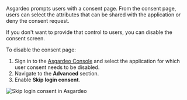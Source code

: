 
Asgardeo prompts users with a consent page. From the consent page, users can select the attributes that can be shared with the application or deny the consent request.

If you don't want to provide that control to users, you can disable the consent screen.

To disable the consent page:
1. Sign in to the [Asgardeo Console](https://console.asgardeo.io) and select the application for which user consent needs to be disabled.
2. Navigate to the **Advanced** section.
3. Enable **Skip login consent**.
  <img :src="$withBase('/assets/img/guides/applications/attributes/skip-login-consent.png')" alt="Skip login consent in Asgardeo">
